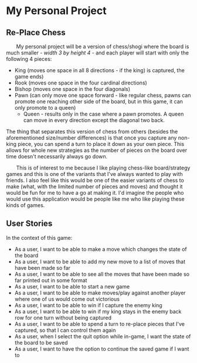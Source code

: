 # My Personal Project

## Re-Place Chess

&nbsp;&nbsp;&nbsp;&nbsp;&nbsp;&nbsp; My personal 
project will be a version of chess/shogi 
where the board is much smaller - *width 3 by height 4* - 
and each player will start with only the following 4 pieces:
- King (moves one space in all 8 directions - if the king)
is captured, the game ends)
- Rook (moves one space in the four cardinal directions)
- Bishop (moves one space in the four diagonals)
- Pawn (can only move one space forward - like regular 
chess, pawns can promote one reaching other side of
the board, but in this game, it can only promote to a 
queen)
  - Queen - results only in the case where a pawn promotes.
  A queen can move in every direction except the diagonal
  two back.

The thing that separates 
this version of chess from others (besides the 
aforementioned size/number differences) is that once you
capture any non-king piece, you can spend a turn to place
it down as your own piece. This allows for whole new 
strategies as the number of pieces on the board over time
doesn't necessarily always go down.

&nbsp;&nbsp;&nbsp;&nbsp;&nbsp;&nbsp; This is of interest 
to me because I like playing chess-like board/strategy
games and this is one of the variants that I've always 
wanted to play with friends. I also feel like this would
be one of the easier variants of chess to make (what, 
with the limited number of pieces and moves) and thought
it would be fun for me to have a go at making it. I'd
imagine the people who would use this application
would be people like me who like playing these kinds of 
games.

## User Stories

In the context of this game:
- As a user, I want to be able to make a move which 
changes the state of the board 
- As a user, I want to be able to add my new move 
to a list of moves that have been made so far
- As a user, I want to be able to see all the moves that 
have been made so far printed out in some format
- As a user, I want to be able to start a new game 
- As a user, I want to be able to make moves/play against
another player where one of us would come out victorious 
- As a user, I want to be able to win if I capture the 
enemy king
- As a user, I want to be able to win if my king stays
in the enemy back row for one turn without being captured
- As a user, I want to be able to spend a turn to re-place 
pieces that I've captured, so that I can control them again
- As a user, when I select the quit option while in-game,
I want the state of the board to be saved
- As a user, I want to have the option to continue the saved
game if I want to